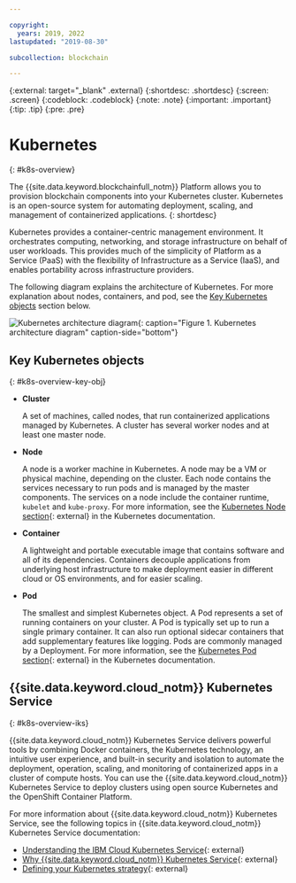 ```yaml
---

copyright:
  years: 2019, 2022
lastupdated: "2019-08-30"

subcollection: blockchain

---
```


{:external: target="_blank" .external}
{:shortdesc: .shortdesc}
{:screen: .screen}
{:codeblock: .codeblock}
{:note: .note}
{:important: .important}
{:tip: .tip}
{:pre: .pre}

# Kubernetes
{: #k8s-overview}

The {{site.data.keyword.blockchainfull_notm}} Platform allows you to provision blockchain components into your Kubernetes cluster. Kubernetes is an open-source system for automating deployment, scaling, and management of containerized applications.
{: shortdesc}

Kubernetes provides a container-centric management environment. It orchestrates computing, networking, and storage infrastructure on behalf of user workloads. This provides much of the simplicity of Platform as a Service (PaaS) with the flexibility of Infrastructure as a Service (IaaS), and enables portability across infrastructure providers.

The following diagram explains the architecture of Kubernetes. For more explanation about nodes, containers, and pod, see the [Key Kubernetes objects](#k8s-overview-key-obj) section below.

![Kubernetes architecture diagram](../images/k8s-archi-diagram.svg "Kubernetes architecture diagram"){: caption="Figure 1. Kubernetes architecture diagram" caption-side="bottom"}

## Key Kubernetes objects
{: #k8s-overview-key-obj}

- **Cluster**

    A set of machines, called nodes, that run containerized applications managed by Kubernetes. A cluster has several worker nodes and at least one master node.

- **Node**

    A node is a worker machine in Kubernetes. A node may be a VM or physical machine, depending on the cluster. Each node contains the services necessary to run pods and is managed by the master components. The services on a node include the container runtime, `kubelet` and `kube-proxy`. For more information, see the [Kubernetes Node section](https://kubernetes.io/docs/concepts/architecture/nodes/){: external} in the Kubernetes documentation.

- **Container**

    A lightweight and portable executable image that contains software and all of its dependencies. Containers decouple applications from underlying host infrastructure to make deployment easier in different cloud or OS environments, and for easier scaling.

- **Pod**

    The smallest and simplest Kubernetes object. A Pod represents a set of running containers on your cluster. A Pod is typically set up to run a single primary container. It can also run optional sidecar containers that add supplementary features like logging. Pods are commonly managed by a Deployment. For more information, see the [Kubernetes Pod section](https://kubernetes.io/docs/concepts/workloads/pods/pod/){: external} in the Kubernetes documentation.


## {{site.data.keyword.cloud_notm}} Kubernetes Service
{: #k8s-overview-iks}

{{site.data.keyword.cloud_notm}} Kubernetes Service delivers powerful tools by combining Docker containers, the Kubernetes technology, an intuitive user experience, and built-in security and isolation to automate the deployment, operation, scaling, and monitoring of containerized apps in a cluster of compute hosts. You can use the {{site.data.keyword.cloud_notm}} Kubernetes Service to deploy clusters using open source Kubernetes and the OpenShift Container Platform.

For more information about {{site.data.keyword.cloud_notm}} Kubernetes Service, see the following topics in {{site.data.keyword.cloud_notm}} Kubernetes Service documentation:
- [Understanding the IBM Cloud Kubernetes Service](/docs/containers?topic=containers-iks-overview#service-concepts){: external}
- [Why {{site.data.keyword.cloud_notm}} Kubernetes Service](/docs/containers?topic=containers-cs_ov#cs_ov){: external}
- [Defining your Kubernetes strategy](/docs/containers?topic=containers-strategy#strategy){: external}



